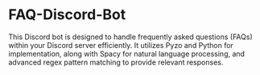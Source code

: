 # FAQ-Discord-Bot
This Discord bot is designed to handle frequently asked questions (FAQs) within your Discord server efficiently. It utilizes Pyzo and Python for implementation, along with Spacy for natural language processing, and advanced regex pattern matching to provide relevant responses.
